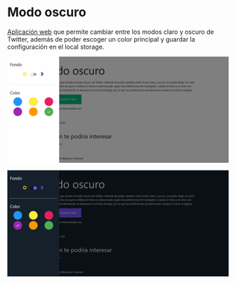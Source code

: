 # Modo oscuro

[Aplicación web]() que permite cambiar entre los modos claro y oscuro de Twitter, además de poder escoger un color principal y guardar la configuración en el local storage.

![Captura de pantalla del modo claro](https://github.com/JSamuelAP/dark-mode/blob/master/images/screenshot-light.png?raw=true)

![Captura de pantalla del modo oscuro](https://github.com/JSamuelAP/dark-mode/blob/master/images/screenshot-dark.png?raw=true)

